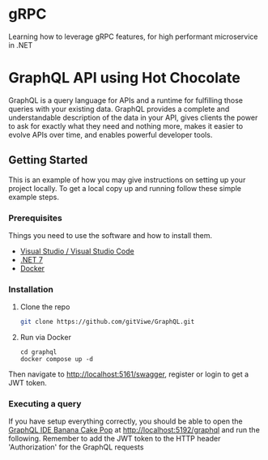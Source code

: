 # gRPC
Learning how to leverage gRPC features, for high performant microservice in .NET
<!-- ABOUT THE PROJECT -->
# GraphQL API using Hot Chocolate

GraphQL is a query language for APIs and a runtime for fulfilling those queries with your existing data. GraphQL provides a complete and understandable description of the data in your API, gives clients the power to ask for exactly what they need and nothing more, makes it easier to evolve APIs over time, and enables powerful developer tools.


<!-- GETTING STARTED -->
## Getting Started

This is an example of how you may give instructions on setting up your project locally.
To get a local copy up and running follow these simple example steps.

### Prerequisites

Things you need to use the software and how to install them.
* [Visual Studio / Visual Studio Code](https://visualstudio.microsoft.com/)
* [.NET 7](https://devblogs.microsoft.com/dotnet/announcing-dotnet-7/)
* [Docker](https://www.docker.com/)

### Installation

1. Clone the repo
   ```sh
   git clone https://github.com/gitViwe/GraphQL.git
   ```
2. Run via Docker
   ```
   cd graphql
   docker compose up -d
   ```

Then navigate to [http://localhost:5161/swagger](http://localhost:5161/swagger), register or login to get a JWT token.

### Executing a query
If you have setup everything correctly, you should be able to open the [GraphQL IDE Banana Cake Pop](https://chillicream.com/docs/hotchocolate/v12/get-started-with-graphql-in-net-core/#executing-a-query) at [http://localhost:5192/graphql](http://localhost:5192/graphql) and run the following.
Remember to add the JWT token to the HTTP header 'Authorization' for the GraphQL requests

